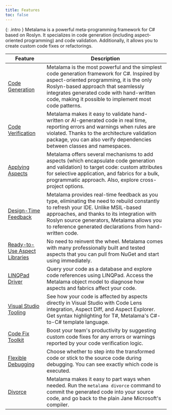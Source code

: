 ```yaml
---
title: Features
toc: false
---
```


{: .intro }
Metalama is a powerful meta-programming framework for C# based on Roslyn. It specializes in code generation (including aspect-oriented programming) and code validation. Additionally, it allows you to create custom code fixes or refactorings.

| Feature | Description |
|----------|----------|
| [Code Generation](/features/code-generation) | Metalama is the most powerful and the simplest code generation framework for C#. Inspired by aspect-oriented programming, it is the only Roslyn-based approach that seamlessly integrates generated code with hand-written code, making it possible to implement most code patterns. |
| [Code Verification](/features/code-verification) | Metalama makes it easy to validate hand-written or AI-generated code in real time, reporting errors and warnings when rules are violated. Thanks to the architecture validation package, you can also verify dependencies between classes and namespaces. |
| [Applying Aspects](/features/applying-aspects) | Metalama offers several mechanisms to add aspects (which encapsulate code generation and validation) to target code: custom attributes for selective application, and fabrics for a bulk, programmatic approach. Also, explore cross-project options. |
| [Design-Time Feedback](/features/design-time-feedback) | Metalama provides real-time feedback as you type, eliminating the need to rebuild constantly to refresh your IDE. Unlike MSIL-based approaches, and thanks to its integration with Roslyn source generators, Metalama allows you to reference generated declarations from hand-written code. |
| [Ready-to-Use Aspect Libraries](/features/aspect-libraries) | No need to reinvent the wheel. Metalama comes with many professionally built and tested aspects that you can pull from NuGet and start using immediately. |
| [LINQPad Driver](/features/linqpad) | Query your code as a database and explore code references using LINQPad. Access the Metalama object model to diagnose how aspects and fabrics affect your code. |
| [Visual Studio Tooling](/features/tooling) <i class="premium"></i> | See how your code is affected by aspects directly in Visual Studio with Code Lens integration, Aspect Diff, and Aspect Explorer. Get syntax highlighting for T#, Metalama's C#-to-C# template language. |
| [Code Fix Toolkit](/features/codefixes) <i class="premium"></i>| Boost your team's productivity by suggesting custom code fixes for any errors or warnings reported by your code verification logic. |
| [Flexible Debugging](/features/debugging) |Choose whether to step into the transformed code or stick to the source code during debugging. You can see exactly which code is executed. |
| [Divorce](/features/divorce) | Metalama makes it easy to part ways when needed. Run the `metalama divorce` command to commit the generated code into your source code, and go back to the plain Jane Microsoft's compiler. |

